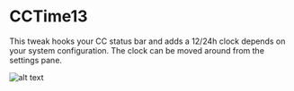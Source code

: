 # CCTime13
This tweak hooks your CC status bar and adds a 12/24h clock depends on your system configuration. The clock can be moved around from the settings pane.

![alt text](https://imgur.com/qwS0XuI)
